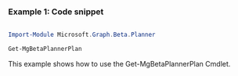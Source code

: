 ### Example 1: Code snippet

```powershell

Import-Module Microsoft.Graph.Beta.Planner

Get-MgBetaPlannerPlan

```
This example shows how to use the Get-MgBetaPlannerPlan Cmdlet.

